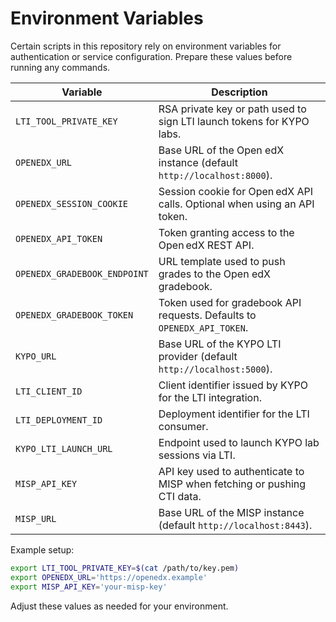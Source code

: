 # Environment Variables

Certain scripts in this repository rely on environment variables for authentication or service configuration. Prepare these values before running any commands.

| Variable | Description |
| -------- | ----------- |
| `LTI_TOOL_PRIVATE_KEY` | RSA private key or path used to sign LTI launch tokens for KYPO labs. |
| `OPENEDX_URL` | Base URL of the Open edX instance (default `http://localhost:8000`). |
| `OPENEDX_SESSION_COOKIE` | Session cookie for Open edX API calls. Optional when using an API token. |
| `OPENEDX_API_TOKEN` | Token granting access to the Open edX REST API. |
| `OPENEDX_GRADEBOOK_ENDPOINT` | URL template used to push grades to the Open edX gradebook. |
| `OPENEDX_GRADEBOOK_TOKEN` | Token used for gradebook API requests. Defaults to `OPENEDX_API_TOKEN`. |
| `KYPO_URL` | Base URL of the KYPO LTI provider (default `http://localhost:5000`). |
| `LTI_CLIENT_ID` | Client identifier issued by KYPO for the LTI integration. |
| `LTI_DEPLOYMENT_ID` | Deployment identifier for the LTI consumer. |
| `KYPO_LTI_LAUNCH_URL` | Endpoint used to launch KYPO lab sessions via LTI. |
| `MISP_API_KEY` | API key used to authenticate to MISP when fetching or pushing CTI data. |
| `MISP_URL` | Base URL of the MISP instance (default `http://localhost:8443`). |

Example setup:

```bash
export LTI_TOOL_PRIVATE_KEY=$(cat /path/to/key.pem)
export OPENEDX_URL='https://openedx.example'
export MISP_API_KEY='your-misp-key'
```

Adjust these values as needed for your environment.
